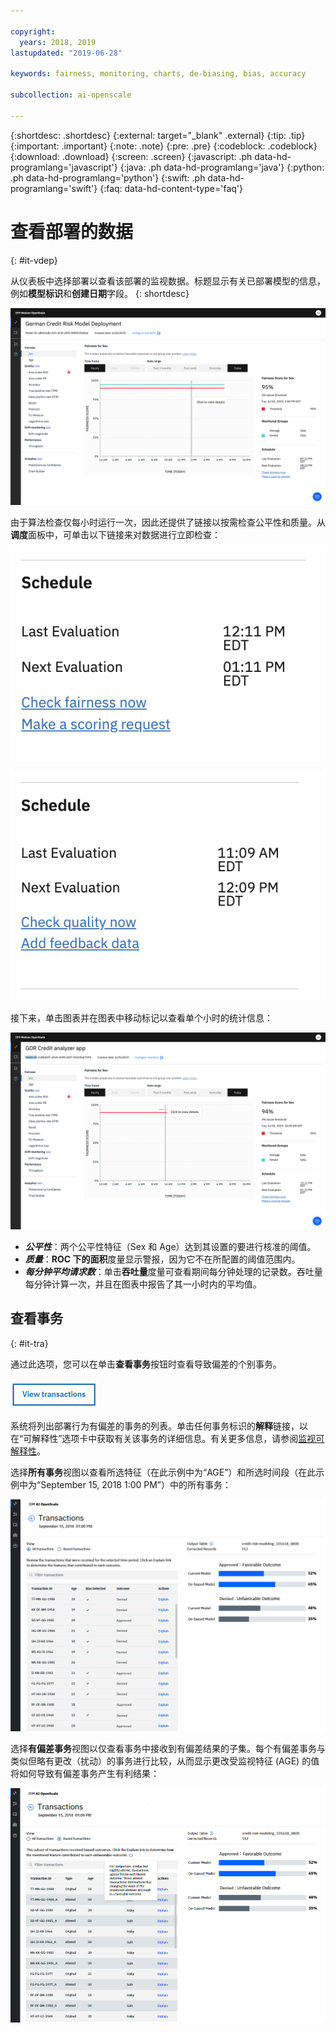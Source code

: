 ```yaml
---

copyright:
  years: 2018, 2019
lastupdated: "2019-06-28"

keywords: fairness, monitoring, charts, de-biasing, bias, accuracy

subcollection: ai-openscale

---
```


{:shortdesc: .shortdesc}
{:external: target="_blank" .external}
{:tip: .tip}
{:important: .important}
{:note: .note}
{:pre: .pre}
{:codeblock: .codeblock}
{:download: .download}
{:screen: .screen}
{:javascript: .ph data-hd-programlang='javascript'}
{:java: .ph data-hd-programlang='java'}
{:python: .ph data-hd-programlang='python'}
{:swift: .ph data-hd-programlang='swift'}
{:faq: data-hd-content-type='faq'}

# 查看部署的数据
{: #it-vdep}

从仪表板中选择部署以查看该部署的监视数据。标题显示有关已部署模型的信息，例如**模型标识**和**创建日期**字段。
{: shortdesc}

![显示时间序列图表，其中包含一天的各个小时和公平性分数](images/insight-time-chart.png)

由于算法检查仅每小时运行一次，因此还提供了链接以按需检查公平性和质量。从**调度**面板中，可单击以下链接来对数据进行立即检查：

![显示“检查公平性”按钮](images/wos-fairness-button.png)


![显示“检查质量”按钮](images/wos-quality-button.png)

接下来，单击图表并在图表中移动标记以查看单个小时的统计信息：

![显示时间序列图表，其中选择了图表中的特定数据点，并带有工具提示，指示要单击以查看详细信息](images/wos-insight-time-detail.png)

- ***公平性***：两个公平性特征（Sex 和 Age）达到其设置的要进行核准的阈值。
- ***质量***：**ROC 下的面积**度量显示警报，因为它不在所配置的阈值范围内。
- ***每分钟平均请求数***：单击**吞吐量**度量可查看期间每分钟处理的记录数。吞吐量每分钟计算一次，并且在图表中报告了其一小时内的平均值。


## 查看事务
{: #it-tra}

通过此选项，您可以在单击**查看事务**按钮时查看导致偏差的个别事务。

![显示“查看事务”按钮](images/view_transactions.png)

系统将列出部署行为有偏差的事务的列表。单击任何事务标识的**解释**链接，以在“可解释性”选项卡中获取有关该事务的详细信息。有关更多信息，请参阅[监视可解释性](/docs/services/ai-openscale?topic=ai-openscale-ie-ov)。

选择**所有事务**视图以查看所选特征（在此示例中为“AGE”）和所选时间段（在此示例中为“September 15, 2018 1:00 PM”）中的所有事务：

![“事务”列出特定数据点的所有事务](images/transaction_list1.png)

选择**有偏差事务**视图以仅查看事务中接收到有偏差结果的子集。每个有偏差事务与类似但略有更改（扰动）的事务进行比较，从而显示更改受监视特征 (AGE) 的值将如何导致有偏差事务产生有利结果：

![“事务”仅列出有偏差事务](images/transaction_list2.png)


